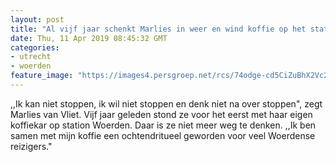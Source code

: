 ```yaml
---
layout: post
title: "Al vijf jaar schenkt Marlies in weer en wind koffie op het station"
date: Thu, 11 Apr 2019 08:45:32 GMT
categories: 
- utrecht 
- woerden 
feature_image: "https://images4.persgroep.net/rcs/74odge-cd5CiZuBhX2Vc2abMcfI/diocontent/145173616/_fitwidth/400/?appId=21791a8992982cd8da851550a453bd7f&quality=0.7"
---
```


,,Ik kan niet stoppen, ik wil niet stoppen en denk niet na over stoppen", zegt Marlies van Vliet. Vijf jaar geleden stond ze voor het eerst met haar eigen koffiekar op station Woerden. Daar is ze niet meer weg te denken. ,,Ik ben samen met mijn koffie een ochtendritueel geworden voor veel Woerdense reizigers."
